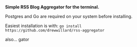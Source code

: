 **Simple RSS Blog Aggregator for the terminal.**

Postgres and Go are required on your system before installing.

Easiest installation is with:
```go install https://github.com/drewwillard/rss-aggregator```


also... gator
